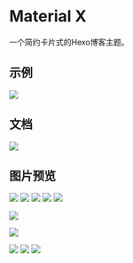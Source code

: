 # Material X

一个简约卡片式的Hexo博客主题。



## 示例

[![](https://img.shields.io/badge/示例博客-https://xaoxuu.com/blog/-green.svg?colorA=888&colorB=52A1F8&longCache=true&style=popout-square)](https://xaoxuu.com/blog/)



## 文档

[![](https://img.shields.io/badge/文档-https://xaoxuu.com/wiki/material--x/-green.svg?colorA=888&colorB=52A1F8&longCache=true&style=popout-square)](https://xaoxuu.com/wiki/material-x/)



## 图片预览

![](https://img.vim-cn.com/c6/349a2633dbfb842ea62ff9d810ca9b4a8dbb33.png)
![](https://img.vim-cn.com/8e/9ae699a4d7c8a7fa5a3007fc37e0b61b5b55bd.png)
![](https://img.vim-cn.com/bb/d3f01cd009b11025b453c697173855649d01a0.png)
![](https://img.vim-cn.com/6d/7a9f2a9360f6c8a4da9e00f5e1e8500ddbb223.png)
![](https://img.vim-cn.com/1e/fffd5955330a5d55c55401539da4bac77d5438.png)

![](https://img.vim-cn.com/71/f1e49674aac39f50c6a229c3d20225fc04af38.png)

![](https://img.vim-cn.com/5f/afab5382b2d9a4a64f3dc823b749551719b29a.png)

![](https://img.vim-cn.com/50/449e243ba625b2b7786a7e2ff9455b730356d3.png)
![](https://img.vim-cn.com/6c/29dbbf29005fba2c673fc636a65b5cdd1a1e01.png)
![](https://img.vim-cn.com/2d/edb556dd4e33f3d359a259ab1381906399606c.png)